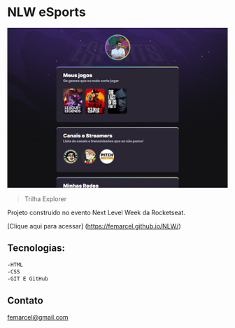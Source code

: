 # NLW eSports 

![preview](./assets/preview.png)


> Trilha Explorer

Projeto construido no evento Next Level Week da Rocketseat.

[Clique aqui para acessar] (https://femarcel.github.io/NLW/)
## Tecnologias:

    -HTML
    -CSS
    -GIT E GitHub

## Contato

femarcel@gmail.com